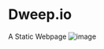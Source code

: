 # Dweep.io
A Static Webpage
![image](https://user-images.githubusercontent.com/26708403/217617357-157c472e-50bb-4966-9966-094e1c6f78b3.png)
